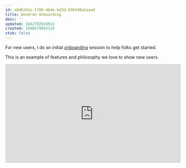 ```yaml
---
id: e8d6241e-1708-4bde-bd3d-93b440a1eaad
title: Dendron Onboarding
desc: ''
updated: 1642702924012
created: 1598579955124
stub: false
---
```

For new users, I do an initial [onboarding](https://calendly.com/d/mqtk-rf7q/onboard) session to help folks get started.

This is an example of features and philosophy we love to show new users.

<iframe width="560" height="315" src="https://www.youtube-nocookie.com/embed/dW6m4_O0qvQ" title="YouTube video player" frameborder="0" allow="accelerometer; autoplay; clipboard-write; encrypted-media; gyroscope; picture-in-picture" allowfullscreen></iframe>

